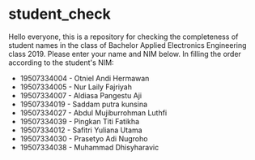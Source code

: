 # student_check
Hello everyone, this is a repository for checking the completeness of student names in the class of Bachelor Applied Electronics Engineering class 2019. Please enter your name and NIM below. In filling the order according to the student's NIM:
- 19507334004 - Otniel Andi Hermawan
- 19507334005 - Nur Laily Fajriyah
- 19507334007 - Aldiasa Pangestu Aji
- 19507334019 - Saddam putra kunsina
- 19507334027 - Abdul Mujiburrohman Luthfi
- 19507334039 - Pingkan Titi Fatikha
- 19507334012 - Safitri Yuliana Utama
- 19507334030 - Prasetyo Adi Nugroho
- 19507334038 - Muhammad Dhisyharavic
